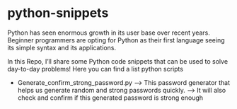 # python-snippets
Python has seen enormous growth in its user base over recent years. 
Beginner programmers are opting for Python as their first language seeing its simple syntax and its applications.

In this Repo, I’ll share some Python code snippets that can be used to solve day-to-day problems!
Here you can find a list python scripts
- Generate_confirm_strong_password.py   --> This password generator that helps us generate random and strong passwords quickly.
                                        --> It will also check and confirm if this generated password is strong enough
